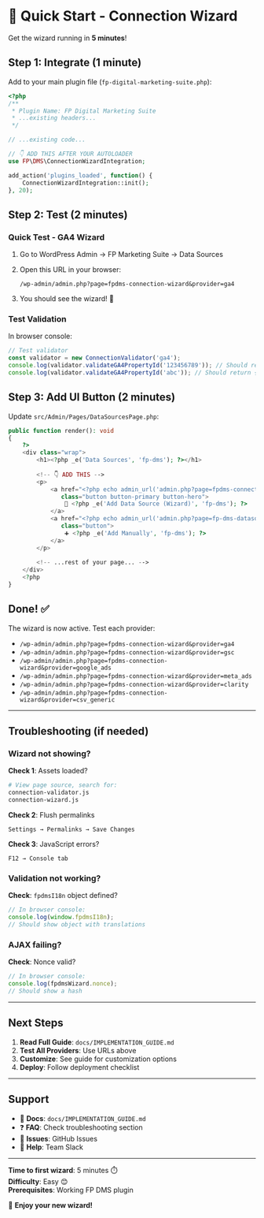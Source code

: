 # 🚀 Quick Start - Connection Wizard

Get the wizard running in **5 minutes**!

## Step 1: Integrate (1 minute)

Add to your main plugin file (`fp-digital-marketing-suite.php`):

```php
<?php
/**
 * Plugin Name: FP Digital Marketing Suite
 * ...existing headers...
 */

// ...existing code...

// 👇 ADD THIS AFTER YOUR AUTOLOADER
use FP\DMS\ConnectionWizardIntegration;

add_action('plugins_loaded', function() {
    ConnectionWizardIntegration::init();
}, 20);
```

## Step 2: Test (2 minutes)

### Quick Test - GA4 Wizard

1. Go to WordPress Admin → FP Marketing Suite → Data Sources

2. Open this URL in your browser:
   ```
   /wp-admin/admin.php?page=fpdms-connection-wizard&provider=ga4
   ```

3. You should see the wizard! 🎉

### Test Validation

In browser console:
```javascript
// Test validator
const validator = new ConnectionValidator('ga4');
console.log(validator.validateGA4PropertyId('123456789')); // Should return {valid: true}
console.log(validator.validateGA4PropertyId('abc')); // Should return {valid: false}
```

## Step 3: Add UI Button (2 minutes)

Update `src/Admin/Pages/DataSourcesPage.php`:

```php
public function render(): void
{
    ?>
    <div class="wrap">
        <h1><?php _e('Data Sources', 'fp-dms'); ?></h1>
        
        <!-- 👇 ADD THIS -->
        <p>
            <a href="<?php echo admin_url('admin.php?page=fpdms-connection-wizard&provider=ga4'); ?>" 
               class="button button-primary button-hero">
                🧙 <?php _e('Add Data Source (Wizard)', 'fp-dms'); ?>
            </a>
            <a href="<?php echo admin_url('admin.php?page=fp-dms-datasources&action=new'); ?>" 
               class="button">
                ➕ <?php _e('Add Manually', 'fp-dms'); ?>
            </a>
        </p>
        
        <!-- ...rest of your page... -->
    </div>
    <?php
}
```

## Done! ✅

The wizard is now active. Test each provider:

- `/wp-admin/admin.php?page=fpdms-connection-wizard&provider=ga4`
- `/wp-admin/admin.php?page=fpdms-connection-wizard&provider=gsc`
- `/wp-admin/admin.php?page=fpdms-connection-wizard&provider=google_ads`
- `/wp-admin/admin.php?page=fpdms-connection-wizard&provider=meta_ads`
- `/wp-admin/admin.php?page=fpdms-connection-wizard&provider=clarity`
- `/wp-admin/admin.php?page=fpdms-connection-wizard&provider=csv_generic`

---

## Troubleshooting (if needed)

### Wizard not showing?

**Check 1**: Assets loaded?
```bash
# View page source, search for:
connection-validator.js
connection-wizard.js
```

**Check 2**: Flush permalinks
```
Settings → Permalinks → Save Changes
```

**Check 3**: JavaScript errors?
```
F12 → Console tab
```

### Validation not working?

**Check**: `fpdmsI18n` object defined?
```javascript
// In browser console:
console.log(window.fpdmsI18n);
// Should show object with translations
```

### AJAX failing?

**Check**: Nonce valid?
```javascript
// In browser console:
console.log(fpdmsWizard.nonce);
// Should show a hash
```

---

## Next Steps

1. **Read Full Guide**: `docs/IMPLEMENTATION_GUIDE.md`
2. **Test All Providers**: Use URLs above
3. **Customize**: See guide for customization options
4. **Deploy**: Follow deployment checklist

---

## Support

- 📖 **Docs**: `docs/IMPLEMENTATION_GUIDE.md`
- ❓ **FAQ**: Check troubleshooting section
- 🐛 **Issues**: GitHub Issues
- 💬 **Help**: Team Slack

---

**Time to first wizard**: 5 minutes ⏱️  
**Difficulty**: Easy 😊  
**Prerequisites**: Working FP DMS plugin

🎉 **Enjoy your new wizard!**
